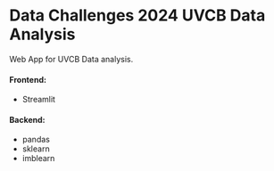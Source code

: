 # Data Challenges 2024 UVCB Data Analysis

Web App for UVCB Data analysis.

#### Frontend: 
- Streamlit

#### Backend: 
- pandas
- sklearn
- imblearn

